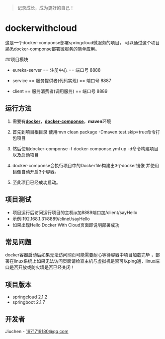 >记录成长，成为更好的自己！

# dockerwithcloud
这是一个docker-componse部署springcloud微服务的项目，
可以通过这个项目熟悉docker-componse部署微服务的简单应用。

##项目模块
- eureka-server
    == 注册中心 == 端口号 8888
    
- service
    == 服务提供者(代码实现) == 端口号 8887
    
- client
    == 服务消费者(调用服务) == 端口号 8889
    
    
## 运行方法
1. 需要有[**docker**](https://jingyan.baidu.com/article/48b558e38824133f38c09ad2.html)，[**docker-componse**](https://blog.csdn.net/weixin_43549578/article/details/85097952)，**maven**环境

2. 首先到项目根目录 使用mvn clean package -Dmaven.test.skip=true命令打包项目
3. 然后使用docker-componse -f docker-componse.yml up -d命令构建项目以及启动项目
4. docker-componse会执行项目中的Dockerfile构建出3个docker镜像 并使用镜像自动开启3个容器。
5. 至此项目已经成功启动。


## 项目测试
- 项目运行后访问运行项目的主机ip加8889端口加/client/sayHello
- 示例:192.168.1.31:8889/clinet/sayHello
- 如果出现Hello Docker With Cloud页面即说明部署成功


## 常见问题
docker容器启动后如果无法访问网页可能需要耐心等待容器中项目加载完毕
，部署在linux系统上如果无法访问页面请检查主机与虚拟机是否可以ping通，linux端口是否开放或防火墙是否已经关闭！


## 项目版本
- springcloud 2.1.2
- springboot 2.1.7


## 开发者
Jiuchen - 1971719180@qq.com